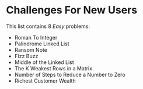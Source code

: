 # Challenges For New Users

This list contains 8 *Easy* problems:

- Roman To Integer
- Palindrome Linked List
- Ransom Note
- Fizz Buzz
- Middle of the Linked List
- The K Weakest Rows in a Matrix
- Number of Steps to Reduce a Number to Zero
- Richest Customer Wealth